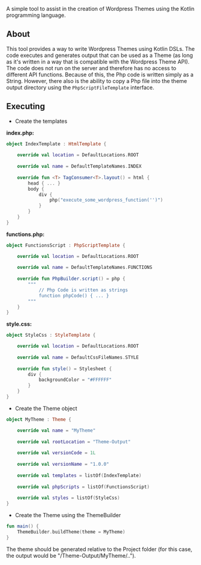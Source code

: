 A simple tool to assist in the creation of Wordpress Themes using the Kotlin programming language.

## About

This tool provides a way to write Wordpress Themes using Kotlin DSLs. The code executes and generates output that can be used as a Theme (as long as it's written in a way that is compatible with the Wordpress Theme API).
The code does not run on the server and therefore has no access to different API functions. Because of this, the Php code is written simply as a String. However, there also is the ability to copy a Php file into the theme output directory using the `PhpScriptFileTemplate` interface.

## Executing

* Create the templates

**index.php:**
```kotlin
object IndexTemplate : HtmlTemplate {
    
    override val location = DefaultLocations.ROOT
    
    override val name = DefaultTemplateNames.INDEX
    
    override fun <T> TagConsumer<T>.layout() = html {
        head { ... }
        body { 
            div {
                php("execute_some_wordpress_function('')")
            }
        }
    }
}
```
**functions.php:**
```kotlin
object FunctionsScript : PhpScriptTemplate {

    override val location = DefaultLocations.ROOT
    
    override val name = DefaultTemplateNames.FUNCTIONS
    
    override fun PhpBuilder.script() = php {
        """
            // Php Code is written as strings
            function phpCode() { ... }
        """
    }
}
```
**style.css:**
```kotlin
object StyleCss : StyleTemplate {

    override val location = DefaultLocations.ROOT
    
    override val name = DefaultCssFileNames.STYLE
    
    override fun style() = Stylesheet {
        div {
            backgroundColor = "#FFFFFF"
        }
    }
}
```

* Create the Theme object

```kotlin
object MyTheme : Theme {

    override val name = "MyTheme"
    
    override val rootLocation = "Theme-Output"
    
    override val versionCode = 1L
    
    override val versionName = "1.0.0"
    
    override val templates = listOf(IndexTemplate)
    
    override val phpScripts = listOf(FunctionsScript)
    
    override val styles = listOf(StyleCss)
}
```

* Create the Theme using the ThemeBuilder

```kotlin
fun main() {
    ThemeBuilder.buildTheme(theme = MyTheme)
}
```

The theme should be generated relative to the Project folder (for this case, the output would be "/Theme-Output/MyTheme/..").